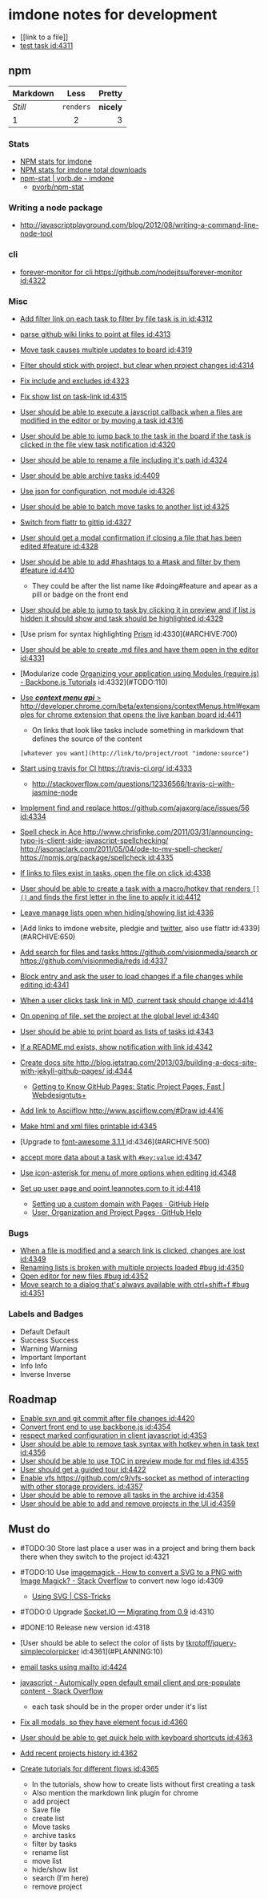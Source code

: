 imdone notes for development
==========
- [[link to a file]]
- [test task id:4311](#ARCHIVE:930)
## npm

Markdown | Less | Pretty
--- | :---: | ---:
*Still* | `renders` | **nicely**
1 | 2 | 3

### Stats  
- [NPM stats for imdone](http://isaacs.iriscouch.com/downloads/_design/app/_view/pkg?group_level=3&end_key=[%22imdone%22]&start_key=[%22imdone%22,{}]&descending=true)
- [NPM stats for imdone total downloads](http://isaacs.iriscouch.com/downloads/_design/app/_view/pkg?group_level=1&start_key=["imdone"]&end_key=["imdone",{}])
- [npm-stat | vorb.de - imdone](http://npm-stat.vorb.de/charts.html?package=imdone)
    - [pvorb/npm-stat](https://github.com/pvorb/npm-stat)

### Writing a node package
- <http://javascriptplayground.com/blog/2012/08/writing-a-command-line-node-tool>

### cli
- [forever-monitor for cli <https://github.com/nodejitsu/forever-monitor> id:4322](#ARCHIVE:850)

### Misc
- [Add filter link on each task to filter by file task is in id:4312](#ARCHIVE:460)
- [parse github wiki links to point at files id:4313](#ARCHIVE:590)
- [Move task causes multiple updates to board id:4319](#ARCHIVE:600)
- [Filter should stick with project, but clear when project changes id:4314](#ARCHIVE:540)
- [Fix include and excludes id:4323](#ARCHIVE:580)
- [Fix show list on task-link id:4315](#ARCHIVE:630) 
- [User should be able to execute a javscript callback when a files are modified in the editor or by moving a task id:4316](#ARCHIVE:570)
- [User should be able to jump back to the task in the board if the task is clicked in the file view task notification id:4320](#ARCHIVE:610)
- [User should be able to rename a file including it's path id:4324](#PLANNING:130)
- [User should be able archive tasks id:4409](#ARCHIVE:420)
- [Use json for configuration, not module id:4326](#ARCHIVE:140)
- [User should be able to batch move tasks to another list id:4325](#ARCHIVE:430)
- [Switch from flattr to gittip id:4327](#ARCHIVE:560)
- [User should get a modal confirmation if closing a file that has been edited #feature id:4328](#ARCHIVE:670)
- [User should be able to add #hashtags to a #task and filter by them #feature id:4410](#PLANNING:100)
    - They could be after the list name like #doing#feature and apear as a pill or badge on the front end
- [User should be able to jump to task by clicking it in preview and if list is hidden it should show and task should be highlighted id:4329](#ARCHIVE:660)
- [Use prism for syntax highlighting [Prism](http://prismjs.com/) id:4330](#ARCHIVE:700)
- [User should be able to create .md files and have them open in the editor id:4331](#ARCHIVE:480)
- [Modularize code [Organizing your application using Modules (require.js) - Backbone.js Tutorials](http://backbonetutorials.com/organizing-backbone-using-modules/) id:4332](#TODO:110)
- [Use ***context menu api*** > <http://developer.chrome.com/beta/extensions/contextMenus.html#examples> for chrome extension that opens the live kanban board id:4411](#TODO:160)
	- On links that look like tasks include something in markdown that defines the source of the content

	`[whatever you want](http://link/to/project/root "imdone:source")`

- [Start using travis for CI <https://travis-ci.org/> id:4333](#ARCHIVE:550)
    - <http://stackoverflow.com/questions/12336566/travis-ci-with-jasmine-node>
- [Implement find and replace <https://github.com/ajaxorg/ace/issues/56> id:4334](#TODO:150)
- [Spell check in Ace <http://www.chrisfinke.com/2011/03/31/announcing-typo-js-client-side-javascript-spellchecking/> <http://jasonaclark.com/2011/05/04/ode-to-my-spell-checker/> <https://npmjs.org/package/spellcheck> id:4335](#TODO:130)
- [If links to files exist in tasks, open the file on click id:4338](#ARCHIVE:760)
- [User should be able to create a task with a macro/hotkey that renders `[]()` and finds the first letter in the line to apply it id:4412](#ARCHIVE:0)
- [Leave manage lists open when hiding/showing list id:4336](#ARCHIVE:910)
- [Add links to imdone website, pledgie and [twitter](https://twitter.com/about/resources/buttons#tweet), also use flattr id:4339](#ARCHIVE:650)
- [Add search for files and tasks <https://github.com/visionmedia/search> or <https://github.com/visionmedia/reds> id:4337](#ARCHIVE:720)
- [Block entry and ask the user to load changes if a file changes while editing id:4341](#DONE:0)
- [When a user clicks task link in MD, current task should change id:4414](#ARCHIVE:640)
- [On opening of file, set the project at the global level id:4340](#ARCHIVE:440)
- [User should be able to print board as lists of tasks id:4343](#ARCHIVE:730)
- [If a README.md exists, show notification with link id:4342](#ARCHIVE:780)
- [Create docs site <http://blog.jetstrap.com/2013/03/building-a-docs-site-with-jekyll-github-pages/> id:4344](#ARCHIVE:690)
    - [Getting to Know GitHub Pages: Static Project Pages, Fast | Webdesigntuts+](http://webdesign.tutsplus.com/tutorials/applications/getting-to-know-github-pages-static-project-pages-fast/) 
- [Add link to Asciiflow <http://www.asciiflow.com/#Draw> id:4416](#TODO:120)
- [Make html and xml files printable id:4345](#ARCHIVE:740)
- [Upgrade to [font-awesome 3.1.1 ](http://fortawesome.github.io/Font-Awesome/icons/) id:4346](#ARCHIVE:500)
- [accept more data about a task with `#key:value` id:4347](#PLANNING:150)
- [Use icon-asterisk for menu of more options when editing id:4348](#PLANNING:160)
- [Set up user page and point leannotes.com to it id:4418](#ARCHIVE:530)
    - [Setting up a custom domain with Pages · GitHub Help](https://help.github.com/articles/setting-up-a-custom-domain-with-pages)
    - [User, Organization and Project Pages · GitHub Help](https://help.github.com/articles/user-organization-and-project-pages)
### Bugs
- [When a file is modified and a search link is clicked, changes are lost id:4349](#ARCHIVE:470)
- [Renaming lists is broken with multiple projects loaded #bug id:4350](#ARCHIVE:860)
- [Open editor for new files #bug id:4352](#ARCHIVE:510) 
- [Move search to a dialog that's always available with ctrl+shift+f #bug id:4351](#ARCHIVE:710)

### Labels and Badges
- Default <span class="label">Default</span>
- Success <span class="label label-success">Success</span>
- Warning <span class="label label-warning">Warning</span>
- Important	<span class="label label-important">Important</span>
- Info <span class="label label-info">Info</span>
- Inverse <span class="label label-inverse">Inverse</span>

Roadmap
----
- [Enable svn and git commit after file changes id:4420](#ARCHIVE:490)
- [Convert front end to use backbone.js id:4354](#TODO:140)
- [respect marked configuration in client javascript id:4353](#TODO:170)
- [User should be able to remove task syntax with hotkey when in task text id:4356](#PLANNING:140)
- [User should be able to use TOC in preview mode for md files id:4355](#ARCHIVE:680)
- [User should get a guided tour id:4422](#ARCHIVE:120)
- [Enable vfs <https://github.com/c9/vfs-socket> as method of interacting with other storage providers. id:4357](#ARCHIVE:520)
- [User should be able to remove all tasks in the archive id:4358](#PLANNING:50)
- [User should be able to add and remove projects in the UI id:4359](#ARCHIVE:70)

Must do
----
- #TODO:30 Store last place a user was in a project and bring them back there when they switch to the project id:4321
- #TODO:10 Use [imagemagick - How to convert a SVG to a PNG with Image Magick? - Stack Overflow](http://stackoverflow.com/questions/9853325/how-to-convert-a-svg-to-a-png-with-image-magick) to convert new logo id:4309
  - [Using SVG | CSS-Tricks](http://css-tricks.com/using-svg/)
- #TODO:0 Upgrade [Socket.IO — Migrating from 0.9](http://socket.io/docs/migrating-from-0-9/) id:4310
- #DONE:10 Release new version id:4318
- [User should be able to select the color of lists by [tkrotoff/jquery-simplecolorpicker](https://github.com/tkrotoff/jquery-simplecolorpicker) id:4361](#PLANNING:10)
- [email tasks using mailto id:4424](#PLANNING:20)
- [javascript - Automically open default email client and pre-populate content - Stack Overflow](http://stackoverflow.com/questions/13231125/automically-open-default-email-client-and-pre-populate-content)
  - each task should be in the proper order under it's list


- [Fix all modals, so they have element focus id:4360](#ARCHIVE:50)

- [User should be able to get quick help with keyboard shortcuts id:4363](#ARCHIVE:40)

- [Add recent projects history id:4362](#ARCHIVE:10)

- [Create tutorials for different flows id:4365](#ARCHIVE:30)
  - In the tutorials, show how to create lists without first creating a task
  - Also mention the markdown link plugin for chrome
  - add project
  - Save file
  - create list
  - Move tasks
  - archive tasks
  - filter by tasks
  - rename list
  - move list
  - hide/show list
  - search (I'm here)
  - remove project
